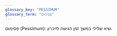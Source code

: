 ```yaml
---
glossary_key: "PESSIMUM"
glossary_term: "פֵּסִימוּם"
---
```


פֵּסִימוּם (Pessimum): שיא שלילי במשך זמן הגישה לזיכרון.
